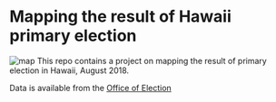 # Mapping the result of Hawaii primary election
![map](https://github.com/jhonsen/hi_election_map/blob/master/map_1.png)
This repo contains a project on mapping the result of primary election in Hawaii,
August 2018.

Data is available from the [Office of Election](https://elections.hawaii.gov/election-results/)
